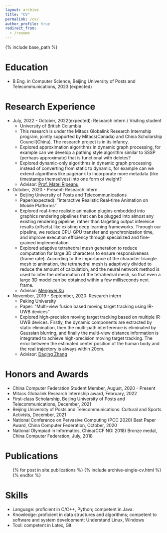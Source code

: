 ```yaml
---
layout: archive
title: "CV"
permalink: /cv/
author_profile: true
redirect_from:
  - /resume
---
```


{% include base_path %}

Education
======
* B.Eng. in Computer Science, Beijing University of Posts and Telecommunications, 2023 (expected)

<!--
* B.S. in GitHub, GitHub University, 2012
* M.S. in Jekyll, GitHub University, 2014
* Ph.D in Version Control Theory, GitHub University, 2018 (expected)
-->

<!--
Work experience
======
* Summer 2015: Research Assistant
  * Github University
  * Duties included: Tagging issues
  * Supervisor: Professor Git

* Fall 2015: Research Assistant
  * Github University
  * Duties included: Merging pull requests
  * Supervisor: Professor Hub
-->

Research Experience
======
* July, 2022 - October, 2022(expected): Research intern / Visiting student
  * University of British Columbia
  * This research is under the Mitacs Globalink Research Internship program, jointly supported by Mitacs(Canada) and China Scholarship Council(China). The research project is in its infancy.
  * Explored approximation algorithms in dynamic graph processing, for example can we develop a pathing style algorithm similar to SSSP (perhaps approximate) that is functional with deletes?
  * Explored dynamic-only algorithms in dynamic graph processing instead of converting from static to dynamic, for example can we extend algorithms like pagerank to incorporate more metadata (like timestamps themselves) into one form of weight?
  * Advisor: [Prof. Matei Ripeanu](https://people.ece.ubc.ca/matei/)
* October, 2020 - Present: Research intern
  * Beijing University of Posts and Telecommunications
  * Paper(expected): ”Interactive Realistic Real-time Animation on Mobile Platforms”
  * Explored real-time realistic animation plugins embedded into graphics rendering pipelines that can be plugged into almost any existing rendering pipeline, rather than targeting output inference results (offsets) like existing deep learning frameworks. Through our pipeline, we reduce CPU-GPU transfer and synchronization time, and improve execution efficiency through specialized and fine-grained implementation.
  * Explored adaptive tetrahedral mesh generation to reduce computation for large 3D characters to ensure responsiveness (frame rate). According to the importance of the character triangle mesh to animation, the tetrahedral mesh is adaptively divided to reduce the amount of calculation, and the neural network method is used to infer the deformation of the tetrahedral mesh, so that even a large 3D model can be obtained within a few milliseconds next frame.
  * Advisor: [Mengwei Xu](https://xumengwei.github.io/)
* November, 2019 - September, 2020: Research intern
  * Peking University
  * Paper: ”Multi-view fusion based moving target tracking using IR-UWB devices”
  * Explored high-precision moving target tracking based on multiple IR-UWB devices. Firstly, the dynamic components are extracted by static elimination, then the multi-path interference is eliminated by Gaussian blurring, and finally the multi-view distance information is integrated to achieve high-precision moving target tracking. The error between the estimated center position of the human body and the real trajectory is always within 20cm.
  * Advisor: [Daqing Zhang](http://www-public.tem-tsp.eu/~zhang_da/DaqingZhang.html)

Honors and Awards
======
* China Computer Federation Student Member, August, 2020 - Present
* Mitacs Globalink Research Internship award, February, 2022
* First-class Scholarship, Beijing University of Posts and Telecommunications, December, 2021
* Beijing University of Posts and Telecommunications: Cultural and Sports Activists, December, 2021
* National Conference on Pervasive Computing (PCC 2020) Best Paper Award, China Computer Federation, October, 2020
* National Olympiad in Informatics, China(CCF NOI 2018) Bronze medal, China Computer Federation, July, 2018

Publications
======
  <ul>{% for post in site.publications %}
    {% include archive-single-cv.html %}
  {% endfor %}</ul>

Skills
======
* Language: proficient in C/C++, Python; competent in Java.
* Knowledge: proficient in data structures and algorithms; competent to software and system development; Understand Linux, Windows
* Tool: competent in Latex, Git.

<!--  
Talks
======
  <ul>{% for post in site.talks %}
    {% include archive-single-talk-cv.html %}
  {% endfor %}</ul>
  
Teaching
======
  <ul>{% for post in site.teaching %}
    {% include archive-single-cv.html %}
  {% endfor %}</ul>
  
Service and leadership
======
* Currently signed in to 43 different slack teams
-->
